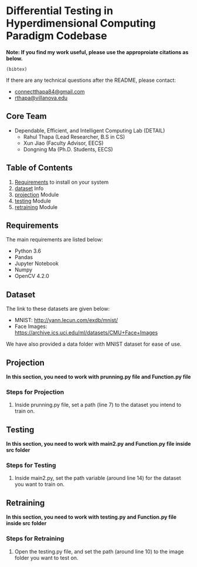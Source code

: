 # Differential Testing in Hyperdimensional Computing Paradigm Codebase

**Note: If you find my work useful, please use the approproiate citations as below.**

```
(bibtex)
```

If there are any technical questions after the README, please contact:
* connectthapa84@gmail.com
* rthapa@villanova.edu


## Core Team
* Dependable, Efficient, and Intelligent Computing Lab (DETAIL)
  	* Rahul Thapa (Lead Researcher, B.S in CS)
	* Xun Jiao (Faculty Advisor, EECS)
	* Dongning Ma (Ph.D. Students, EECS)

## Table of Contents
1. [Requirements](#requirements) to install on your system
2. [dataset](#dataset) Info
3. [projection](#projection) Module
4. [testing](#testing) Module
5. [retraining](#retraining) Module

## Requirements

The main requirements are listed below:
* Python 3.6
* Pandas
* Jupyter Notebook
* Numpy
* OpenCV 4.2.0

## Dataset

The link to these datasets are given below:

* MNIST: http://yann.lecun.com/exdb/mnist/
* Face Images: https://archive.ics.uci.edu/ml/datasets/CMU+Face+Images 

We have also provided a data folder with MNIST dataset for ease of use.  


## Projection
**In this section, you need to work with prunning.py file and Function.py file**

### Steps for Projection
1. Inside prunning.py file, set a path (line 7) to the dataset you intend to train on.


## Testing
**In this section, you need to work with main2.py and Function.py file inside src folder**

### Steps for Testing
1. Inside main2.py, set the path variable (around line 14) for the dataset you want to train on.


## Retraining
**In this section, you need to work with testing.py and Function.py file inside src folder**

### Steps for Retraining
1. Open the testing.py file, and set the path (around line 10) to the image folder you want to test on. 






